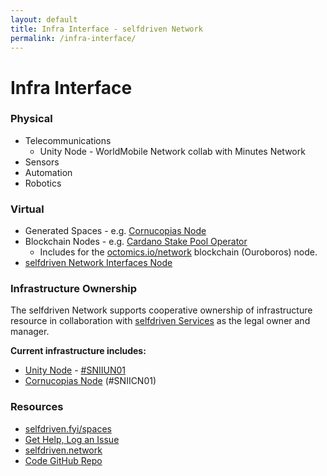 ```yaml
---
layout: default
title: Infra Interface - selfdriven Network
permalink: /infra-interface/
---
```


# Infra Interface

### Physical
- Telecommunications
    - Unity Node - WorldMobile Network collab with Minutes Network
- Sensors
- Automation
- Robotics

### Virtual
- Generated Spaces - e.g. [Cornucopias Node](https://copiwiki.cornucopias.io/the-company/technology/copi-nodes/copi-file-node)
- Blockchain Nodes - e.g. [Cardano Stake Pool Operator](https://cardano.org/stake-pool-operation/)
     - Includes for the [octomics.io/network](https://octomics.io/network) blockchain (Ouroboros) node.
- [selfdriven Network Interfaces Node](/interfaces-node/)
   
### Infrastructure Ownership
The selfdriven Network supports cooperative ownership of infrastructure resource in collaboration with [selfdriven Services](https://selfdriven.services) as the legal owner and manager.

**Current infrastructure includes:**
- [Unity Node](https://unitynodes.io) - [#SNIIUN01](https://adastat.net/policies/269366d093249b0cac98fa9fcbc374578429534e3b7adeac09f081e3)
- [Cornucopias Node](https://copiwiki.cornucopias.io/the-company/technology/copi-nodes) (#SNIICN01)

### Resources
- [selfdriven.fyi/spaces](https://selfdriven.fyi/spaces)
- [Get Help, Log an Issue](https://github.com/selfdriven-foundation/selfdriven-network/issues)
- [selfdriven.network](https://selfdriven.network)  
- [Code GitHub Repo](https://github.com/selfdriven-tech/interface-infra)

